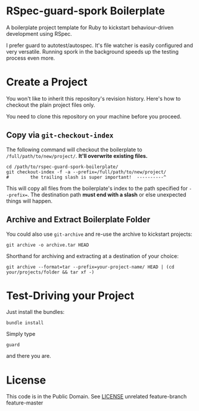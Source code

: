 # RSpec-guard-spork Boilerplate

A boilerplate project template for Ruby to kickstart behaviour-driven development using RSpec.

I prefer guard to autotest/autospec.  It's file watcher is easily configured and very versatile.  Running spork in the background speeds up the testing process even more.

# Create a Project

You won't like to inherit this repository's revision history.  Here's how to checkout the plain project files only.

You need to clone this repository on your machine before you proceed.

## Copy via `git-checkout-index`

The following command will checkout the boilerplate to `/full/path/to/new/project/`.  **It'll overwrite existing files.**

    cd /path/to/rspec-guard-spork-boilerplate/
    git checkout-index -f -a --prefix=/full/path/to/new/project/ 
    #        the trailing slash is super important!  ----------^
    
This will copy all files from the boilerplate's index to the path specified for `--prefix=`.  The destination path **must end with a slash** or else unexpected things will happen.

## Archive and Extract Boilerplate Folder

You could also use `git-archive` and re-use the archive to kickstart projects:

    git archive -o archive.tar HEAD

Shorthand for archiving and extracting at a destination of your choice:

    git archive --format=tar --prefix=your-project-name/ HEAD | (cd your/projects/folder && tar xf -)


# Test-Driving your Project

Just install the bundles:

    bundle install

Simply type

    guard
    
and there you are.

# License

This code is in the Public Domain.  See [LICENSE](./LICENSE)
unrelated
feature-branch
feature-master
